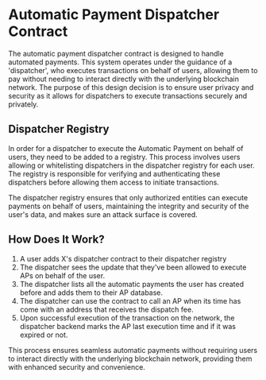 # Automatic Payment Dispatcher Contract

The automatic payment dispatcher contract is designed to handle automated payments. This system operates under the guidance of a 'dispatcher', who executes transactions on behalf of users, allowing them to pay without needing to interact directly with the underlying blockchain network. The purpose of this design decision is to ensure user privacy and security as it allows for dispatchers to execute transactions securely and privately.

## Dispatcher Registry

In order for a dispatcher to execute the Automatic Payment on behalf of users, they need to be added to a registry. This process involves users allowing or whitelisting dispatchers in the dispatcher registry for each user.
The registry is responsible for verifying and authenticating these dispatchers before allowing them access to initiate transactions.

The dispatcher registry ensures that only authorized entities can execute payments on behalf of users, maintaining the integrity and security of the user's data, and makes sure an attack surface is covered.

## How Does It Work?

1. A user adds X's dispatcher contract to their dispatcher registry
2. The dispatcher sees the update that they've been allowed to execute APs on behalf of the user.
3. The dispatcher lists all the automatic payments the user has created before and adds them to their AP database.
4. The dispatcher can use the contract to call an AP when its time has come with an address that receives the dispatch fee.
5. Upon successful execution of the transaction on the network, the dispatcher backend marks the AP last execution time and if it was expired or not.

This process ensures seamless automatic payments without requiring users to interact directly with the underlying blockchain network, providing them with enhanced security and convenience.
